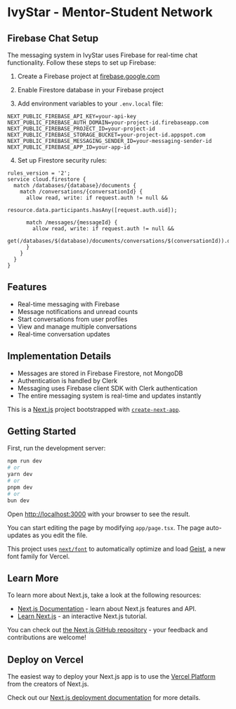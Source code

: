 # IvyStar - Mentor-Student Network

## Firebase Chat Setup

The messaging system in IvyStar uses Firebase for real-time chat functionality. Follow these steps to set up Firebase:

1. Create a Firebase project at [firebase.google.com](https://firebase.google.com)

2. Enable Firestore database in your Firebase project

3. Add environment variables to your `.env.local` file:

```
NEXT_PUBLIC_FIREBASE_API_KEY=your-api-key
NEXT_PUBLIC_FIREBASE_AUTH_DOMAIN=your-project-id.firebaseapp.com
NEXT_PUBLIC_FIREBASE_PROJECT_ID=your-project-id
NEXT_PUBLIC_FIREBASE_STORAGE_BUCKET=your-project-id.appspot.com
NEXT_PUBLIC_FIREBASE_MESSAGING_SENDER_ID=your-messaging-sender-id
NEXT_PUBLIC_FIREBASE_APP_ID=your-app-id
```

4. Set up Firestore security rules:

```
rules_version = '2';
service cloud.firestore {
  match /databases/{database}/documents {
    match /conversations/{conversationId} {
      allow read, write: if request.auth != null && 
                         resource.data.participants.hasAny([request.auth.uid]);
      
      match /messages/{messageId} {
        allow read, write: if request.auth != null && 
                           get(/databases/$(database)/documents/conversations/$(conversationId)).data.participants.hasAny([request.auth.uid]);
      }
    }
  }
}
```

## Features

- Real-time messaging with Firebase
- Message notifications and unread counts
- Start conversations from user profiles
- View and manage multiple conversations
- Real-time conversation updates

## Implementation Details

- Messages are stored in Firebase Firestore, not MongoDB
- Authentication is handled by Clerk
- Messaging uses Firebase client SDK with Clerk authentication
- The entire messaging system is real-time and updates instantly

This is a [Next.js](https://nextjs.org) project bootstrapped with [`create-next-app`](https://nextjs.org/docs/app/api-reference/cli/create-next-app).

## Getting Started

First, run the development server:

```bash
npm run dev
# or
yarn dev
# or
pnpm dev
# or
bun dev
```

Open [http://localhost:3000](http://localhost:3000) with your browser to see the result.

You can start editing the page by modifying `app/page.tsx`. The page auto-updates as you edit the file.

This project uses [`next/font`](https://nextjs.org/docs/app/building-your-application/optimizing/fonts) to automatically optimize and load [Geist](https://vercel.com/font), a new font family for Vercel.

## Learn More

To learn more about Next.js, take a look at the following resources:

- [Next.js Documentation](https://nextjs.org/docs) - learn about Next.js features and API.
- [Learn Next.js](https://nextjs.org/learn) - an interactive Next.js tutorial.

You can check out [the Next.js GitHub repository](https://github.com/vercel/next.js) - your feedback and contributions are welcome!

## Deploy on Vercel

The easiest way to deploy your Next.js app is to use the [Vercel Platform](https://vercel.com/new?utm_medium=default-template&filter=next.js&utm_source=create-next-app&utm_campaign=create-next-app-readme) from the creators of Next.js.

Check out our [Next.js deployment documentation](https://nextjs.org/docs/app/building-your-application/deploying) for more details.
